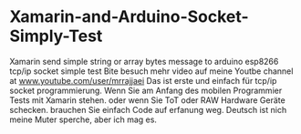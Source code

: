 # Xamarin-and-Arduino-Socket-Simply-Test
Xamarin send simple string or array bytes message to arduino esp8266 tcp/ip socket simple test
Bite besuch mehr video auf meine Youtbe channel at www.youtube.com/user/mrrajjaei
Das ist erste und einfach für tcp/ip socket programmierung.
Wenn Sie am Anfang des mobilen Programmier Tests mit Xamarin stehen. oder wenn Sie ToT oder RAW Hardware Geräte schecken. brauchen Sie einfach Code auf erfanung weg.
Deutsch ist nich meine Muter sperche, aber ich mag es.

